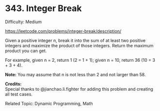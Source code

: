# 343. Integer Break

Difficulty: Medium

https://leetcode.com/problems/integer-break/description/

Given a positive integer n, break it into the sum of at least two positive integers and maximize the product of those integers. Return the maximum product you can get.

For example, given n = 2, return 1 (2 = 1 + 1); given n = 10, return 36 (10 = 3 + 3 + 4).

**Note:** You may assume that n is not less than 2 and not larger than 58.

**Credits:**  
Special thanks to @jianchao.li.fighter for adding this problem and creating all test cases.

Related Topic: Dynamic Programming, Math

